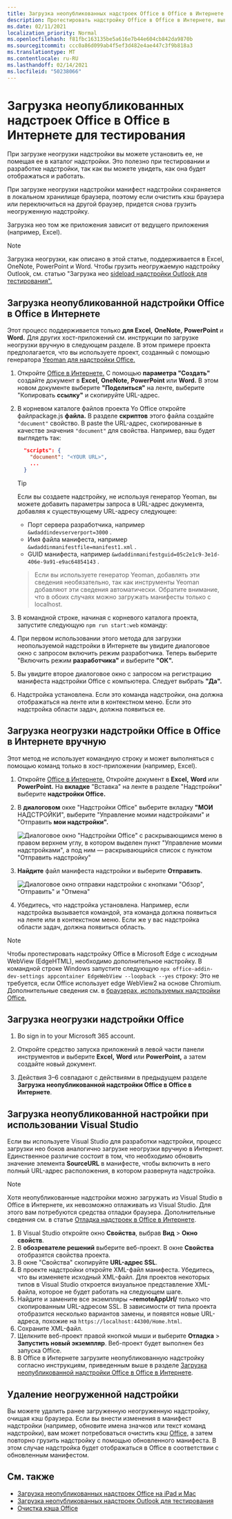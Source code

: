 ```yaml
---
title: Загрузка неопубликованных надстроек Office в Office в Интернете для тестирования
description: Протестировать надстройку Office в Office в Интернете, выгрузив неогружаемую надстройку.
ms.date: 02/11/2021
localization_priority: Normal
ms.openlocfilehash: f81fbc163135be5a616e7b44e604cb842da9870b
ms.sourcegitcommit: ccc0a86d099ab4f5ef3d482e4ae447c3f9b818a3
ms.translationtype: MT
ms.contentlocale: ru-RU
ms.lasthandoff: 02/14/2021
ms.locfileid: "50238066"
---
```

# <a name="sideload-office-add-ins-in-office-on-the-web-for-testing"></a>Загрузка неопубликованных надстроек Office в Office в Интернете для тестирования

При загрузке неогрузки надстройки вы можете установить ее, не помещая ее в каталог надстройки. Это полезно при тестировании и разработке надстройки, так как вы можете увидеть, как она будет отображаться и работать.

При загрузке неогрузки надстройки манифест надстройки сохраняется в локальном хранилище браузера, поэтому если очистить кэш браузера или переключиться на другой браузер, придется снова грузить неогруженную надстройку.

Загрузка нео том же приложения зависит от ведущего приложения (например, Excel).

> [!NOTE]
> Загрузка неогрузки, как описано в этой статье, поддерживается в Excel, OneNote, PowerPoint и Word. Чтобы грузить неогружаемую надстройку Outlook, см. статью "Загрузка нео [sideload надстройки Outlook для тестирования".](../outlook/sideload-outlook-add-ins-for-testing.md)

## <a name="sideload-an-office-add-in-in-office-on-the-web"></a>Загрузка неопубликованной надстройки Office в Office в Интернете

Этот процесс поддерживается только **для Excel,** **OneNote,** **PowerPoint** и **Word.** Для других хост-приложений см. инструкции по загрузке неогрузки вручную в следующем разделе. В этом примере проекта предполагается, что вы используете проект, созданный с помощью генератора [Yeoman для надстройки Office.](https://github.com/OfficeDev/generator-office)

1. Откройте [Office в Интернете.](https://office.live.com/) С помощью **параметра "Создать"** создайте документ в **Excel,** **OneNote,** **PowerPoint** или **Word.** В этом новом документе выберите **"Поделиться"** на ленте, выберите "Копировать **ссылку"** и скопируйте URL-адрес.

2. В корневом каталоге файлов проекта Yo Office откройте файлpackage.js **файла.** В разделе **скриптов** этого файла создайте `"document"` свойство. В paste the URL-адрес, скопированные в качестве значения `"document"` для свойства. Например, ваш будет выглядеть так:

    ```json
      "scripts": {
        "document": "<YOUR URL>",
        ...
      }
    ```

    > [!TIP]
    > Если вы создаете надстройку, не используя генератор Yeoman, вы можете добавить параметры запроса в URL-адрес документа, добавляя к существующему URL-адресу следующее:

    - Порт сервера разработчика, например `&wdaddindevserverport=3000` .
    - Имя файла манифеста, например `&wdaddinmanifestfile=manifest1.xml` .
    - GUID манифеста, например `&wdaddinmanifestguid=05c2e1c9-3e1d-406e-9a91-e9ac64854143` .

    > Если вы используете генератор Yeoman, добавлять эти сведения необязательно, так как инструменты Yeoman добавляют эти сведения автоматически.
    > Обратите внимание, что в обоих случаях можно загружать манифесты только с localhost.

3. В командной строке, начиная с корневого каталога проекта, запустите следующую `npm run start:web` команду:

4. При первом использовании этого метода для загрузки неопользуемой надстройки в Интернете вы увидите диалоговое окно с запросом включить режим разработчика. Теперь выберите "Включить режим **разработчика"** и выберите **"ОК".**

5. Вы увидите второе диалоговое окно с запросом на регистрацию манифеста надстройки Office с компьютера. Следует выбрать **"Да".**

6. Надстройка установлена. Если это команда надстройки, она должна отображаться на ленте или в контекстном меню. Если это надстройка области задач, должна появиться ее.

## <a name="sideload-an-office-add-in-in-office-on-the-web-manually"></a>Загрузка неогрузки надстройки Office в Office в Интернете вручную

Этот метод не использует командную строку и может выполняться с помощью команд только в хост-приложении (например, Excel).

1. Откройте [Office в Интернете.](https://office.live.com/) Откройте документ в **Excel,** **Word** или **PowerPoint.** На **вкладке** "Вставка" на ленте в разделе "Надстройки" выберите **надстройки Office.** 

1. В **диалоговом** окке "Надстройки Office" выберите вкладку **"МОИ** НАДСТРОЙКИ", выберите "Управление моими надстройками" и "Отправить **мои надстройки".**

    ![Диалоговое окно "Надстройки Office" с раскрывающимся меню в правом верхнем углу, в котором выделен пункт "Управление моими надстройками", а под ним — раскрывающийся список с пунктом "Отправить надстройку"](../images/office-add-ins-my-account.png)

1. **Найдите** файл манифеста надстройки и выберите **Отправить**.

    ![Диалоговое окно отправки надстройки с кнопками "Обзор", "Отправить" и "Отмена"](../images/upload-add-in.png)

1. Убедитесь, что надстройка установлена. Например, если надстройка вызывается командой, эта команда должна появиться на ленте или в контекстном меню. Если же у вас надстройка области задач, должна появиться область.

> [!NOTE]
> Чтобы протестировать надстройку Office в Microsoft Edge с исходным WebView (EdgeHTML), необходимо дополнительное настройку. В командной строке Windows запустите следующую `npx office-addin-dev-settings appcontainer EdgeWebView --loopback --yes` строку: Это не требуется, если Office использует edge WebView2 на основе Chromium. Дополнительные сведения см. в [браузерах, используемых надстройки Office.](../concepts/browsers-used-by-office-web-add-ins.md)

## <a name="sideload-an-office-add-in"></a>Загрузка неогрузки надстройки Office

1. Во sign in to your Microsoft 365 account.

2. Откройте средство запуска приложений в левой части панели инструментов и выберите **Excel,** **Word** или **PowerPoint,** а затем создайте новый документ.

3. Действия 3–6 совпадают с действиями в предыдущем разделе **Загрузка неопубликованной надстройки Office в Office в Интернете**.

## <a name="sideload-an-add-in-when-using-visual-studio"></a>Загрузка неопубликованной настройки при использовании Visual Studio

Если вы используете Visual Studio для разработки надстройки, процесс загрузки нео боков аналогично загрузке неогрузки вручную в Интернет. Единственное различие состоит в том, что необходимо обновить значение элемента **SourceURL** в манифесте, чтобы включить в него полный URL-адрес расположения, в котором развернута надстройка.

> [!NOTE]
> Хотя неопубликованные надстройки можно загружать из Visual Studio в Office в Интернете, их невозможно отлаживать из Visual Studio. Для этого вам потребуются средства отладки браузера. Дополнительные сведения см. в статье [Отладка надстроек в Office в Интернете](debug-add-ins-in-office-online.md).

1. В Visual Studio откройте окно **Свойства**, выбрав **Вид** > **Окно свойств**.
2. В **обозревателе решений** выберите веб-проект. В окне **Свойства** отобразятся свойства проекта.
3. В окне "Свойства" скопируйте **URL-адрес SSL**.
4. В проекте надстройки откройте XML-файл манифеста. Убедитесь, что вы изменяете исходный XML-файл. Для проектов некоторых типов в Visual Studio откроется визуальное представление XML-файла, которое не будет работать на следующем шаге.
5. Найдите и замените все экземпляры **~remoteAppUrl/** только что скопированным URL-адресом SSL. В зависимости от типа проекта отобразится несколько вариантов замены, и появятся новые URL-адреса, похожие на `https://localhost:44300/Home.html`.
6. Сохраните XML-файл.
7. Щелкните веб-проект правой кнопкой мыши и выберите **Отладка** > **Запустить новый экземпляр**. Веб-проект будет выполнен без запуска Office.
8. В Office в Интернете загрузите неопубликованную надстройку согласно инструкциям, приведенным выше в разделе [Загрузка неопубликованной надстройки Office в Office в Интернете](#sideload-an-office-add-in-in-office-on-the-web).

## <a name="remove-a-sideloaded-add-in"></a>Удаление неогруженной надстройки

Вы можете удалить ранее загруженную неогруженную надстройку, очищая кэш браузера. Если вы внести изменения в манифест надстройки (например, обновите имена значков или текст команд надстройки), вам может потребоваться очистить кэш [Office,](clear-cache.md) а затем повторно грузить надстройку с помощью обновленного манифеста. В этом случае надстройка будет отображаться в Office в соответствии с обновленным манифестом.

## <a name="see-also"></a>См. также

- [Загрузка неопубликованных надстроек Office на iPad и Mac](sideload-an-office-add-in-on-ipad-and-mac.md)
- [Загрузка неопубликованных надстроек Outlook для тестирования](../outlook/sideload-outlook-add-ins-for-testing.md)
- [Очистка кэша Office](clear-cache.md)
